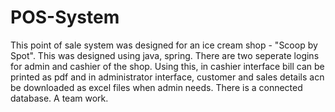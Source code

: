 # POS-System

This point of sale system was designed for an ice cream shop - "Scoop by Spot".
This was designed using java, spring.
There are two seperate logins for admin and cashier of the shop.
Using this, in cashier interface bill can be printed as pdf and in administrator interface, customer and sales details acn be downloaded as excel files when admin needs. 
There is a connected database.
A team work.

